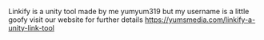 Linkify is a unity tool made by me yumyum319 but my username is a little goofy visit our website for further details https://yumsmedia.com/linkify-a-unity-link-tool
